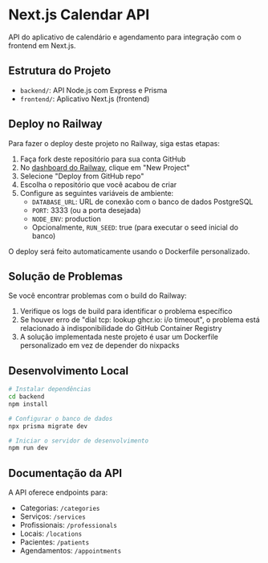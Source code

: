 # Next.js Calendar API

API do aplicativo de calendário e agendamento para integração com o frontend em Next.js.

## Estrutura do Projeto

- `backend/`: API Node.js com Express e Prisma
- `frontend/`: Aplicativo Next.js (frontend)

## Deploy no Railway

Para fazer o deploy deste projeto no Railway, siga estas etapas:

1. Faça fork deste repositório para sua conta GitHub
2. No [dashboard do Railway](https://railway.app), clique em "New Project"
3. Selecione "Deploy from GitHub repo"
4. Escolha o repositório que você acabou de criar
5. Configure as seguintes variáveis de ambiente:
   - `DATABASE_URL`: URL de conexão com o banco de dados PostgreSQL
   - `PORT`: 3333 (ou a porta desejada)
   - `NODE_ENV`: production
   - Opcionalmente, `RUN_SEED`: true (para executar o seed inicial do banco)

O deploy será feito automaticamente usando o Dockerfile personalizado.

## Solução de Problemas

Se você encontrar problemas com o build do Railway:

1. Verifique os logs de build para identificar o problema específico
2. Se houver erro de "dial tcp: lookup ghcr.io: i/o timeout", o problema está relacionado à indisponibilidade do GitHub Container Registry
3. A solução implementada neste projeto é usar um Dockerfile personalizado em vez de depender do nixpacks

## Desenvolvimento Local

```bash
# Instalar dependências
cd backend
npm install

# Configurar o banco de dados
npx prisma migrate dev

# Iniciar o servidor de desenvolvimento
npm run dev
```

## Documentação da API

A API oferece endpoints para:

- Categorias: `/categories`
- Serviços: `/services`
- Profissionais: `/professionals`
- Locais: `/locations`
- Pacientes: `/patients`
- Agendamentos: `/appointments`
